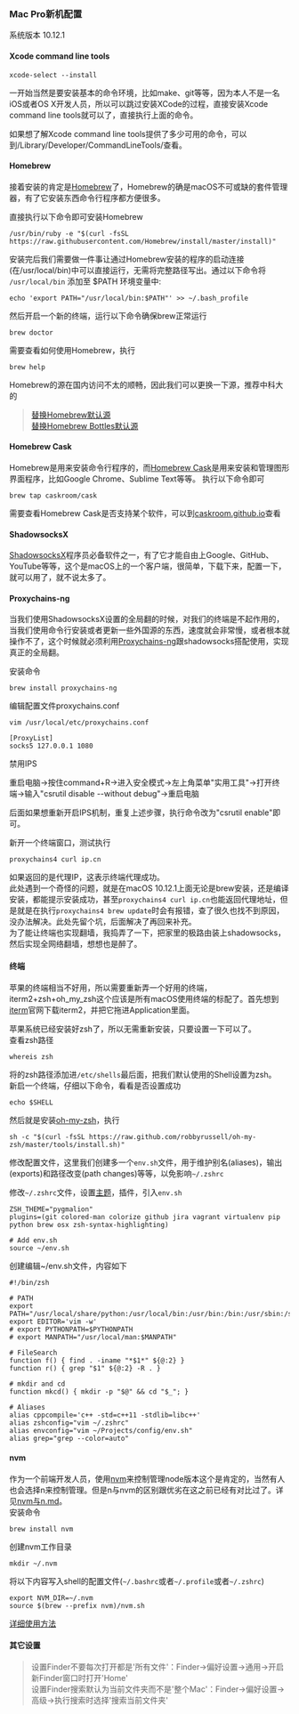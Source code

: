 ### Mac Pro新机配置  

系统版本 10.12.1

#### Xcode command line tools  
```shell
xcode-select --install
```
一开始当然是要安装基本的命令环境，比如make、git等等，因为本人不是一名iOS或者OS X开发人员，所以可以跳过安装XCode的过程，直接安装Xcode command line tools就可以了，直接执行上面的命令。  

如果想了解Xcode command line tools提供了多少可用的命令，可以到/Library/Developer/CommandLineTools/查看。

#### Homebrew
接着安装的肯定是[Homebrew](http://brew.sh/index_zh-cn.html)了，Homebrew的确是macOS不可或缺的套件管理器，有了它安装东西命令行程序都方便很多。

直接执行以下命令即可安装Homebrew

```
/usr/bin/ruby -e "$(curl -fsSL https://raw.githubusercontent.com/Homebrew/install/master/install)"  
```

安装完后我们需要做一件事让通过Homebrew安装的程序的启动连接(在/usr/local/bin)中可以直接运行，无需将完整路径写出。通过以下命令将 `/usr/local/bin` 添加至 $PATH 环境变量中:

```
echo 'export PATH="/usr/local/bin:$PATH"' >> ~/.bash_profile  
```
然后开启一个新的终端，运行以下命令确保brew正常运行

```
brew doctor
```
需要查看如何使用Homebrew，执行

```
brew help
```
Homebrew的源在国内访问不太的顺畅，因此我们可以更换一下源，推荐中科大的
> [替换Homebrew默认源](https://lug.ustc.edu.cn/wiki/mirrors/help/brew.git)  
> [替换Homebrew Bottles默认源](https://lug.ustc.edu.cn/wiki/mirrors/help/homebrew-bottles)

#### Homebrew Cask
Homebrew是用来安装命令行程序的，而[Homebrew Cask](https://caskroom.github.io)是用来安装和管理图形界面程序，比如Google Chrome、Sublime Text等等。
执行以下命令即可

```
brew tap caskroom/cask
```
需要查看Homebrew Cask是否支持某个软件，可以到[caskroom.github.io](https://caskroom.github.io/search)查看

#### ShadowsocksX
[ShadowsocksX](https://github.com/RobertYan/ShadowsocksX)程序员必备软件之一，有了它才能自由上Google、GitHub、YouTube等等，这个是macOS上的一个客户端，很简单，下载下来，配置一下，就可以用了，就不说太多了。

#### Proxychains-ng
当我们使用ShadowsocksX设置的全局翻的时候，对我们的终端是不起作用的，当我们使用命令行安装或者更新一些外国源的东西，速度就会非常慢，或者根本就操作不了，这个时候就必须利用[Proxychains-ng](https://github.com/rofl0r/proxychains-ng)跟shadowsocks搭配使用，实现真正的全局翻。

安装命令

```
brew install proxychains-ng
```

编辑配置文件proxychains.conf

```
vim /usr/local/etc/proxychains.conf 

[ProxyList]  
socks5 127.0.0.1 1080
```

禁用IPS

重启电脑->按住command+R->进入安全模式->左上角菜单"实用工具"->打开终端->输入"csrutil disable --without debug"->重启电脑

后面如果想重新开启IPS机制，重复上述步骤，执行命令改为"csrutil enable"即可。  

新开一个终端窗口，测试执行

```
proxychains4 curl ip.cn  
```

如果返回的是代理IP，这表示终端代理成功。  
此处遇到一个奇怪的问题，就是在macOS 10.12.1上面无论是brew安装，还是编译安装，都能提示安装成功，甚至`proxychains4 curl ip.cn`也能返回代理地址，但是就是在执行`proxychains4 brew update`时会有报错，查了很久也找不到原因，没办法解决。此处先留个坑，后面解决了再回来补充。  
为了能让终端也实现翻墙，我捣弄了一下，把家里的极路由装上shadowsocks，然后实现全网络翻墙，想想也是醉了。

#### 终端
苹果的终端相当不好用，所以需要重新弄一个好用的终端，iterm2+zsh+oh_my_zsh这个应该是所有macOS使用终端的标配了。首先想到[iterm](https://www.iterm2.com/downloads.html)官网下载iterm2，并把它拖进Application里面。

苹果系统已经安装好zsh了，所以无需重新安装，只要设置一下可以了。  
查看zsh路径
```
whereis zsh
```

将的zsh路径添加进`/etc/shells`最后面，把我们默认使用的Shell设置为zsh。  
新启一个终端，仔细以下命令，看看是否设置成功

```
echo $SHELL
```

然后就是安装[oh-my-zsh](http://ohmyz.sh/)，执行

```
sh -c "$(curl -fsSL https://raw.github.com/robbyrussell/oh-my-zsh/master/tools/install.sh)"
```

修改配置文件，这里我们创建多一个`env.sh`文件，用于维护别名(aliases)，输出(exports)和路径改变(path changes)等等，以免影响`~/.zshrc`

修改`~/.zshrc`文件，设置[主题](https://github.com/robbyrussell/oh-my-zsh/wiki/Themes)，插件，引入`env.sh`

```
ZSH_THEME="pygmalion"  
plugins=(git colored-man colorize github jira vagrant virtualenv pip python brew osx zsh-syntax-highlighting)

# Add env.sh  
source ~/env.sh   
```
创建编辑~/env.sh文件，内容如下

```
#!/bin/zsh

# PATH  
export PATH="/usr/local/share/python:/usr/local/bin:/usr/bin:/bin:/usr/sbin:/sbin"  
export EDITOR='vim -w'  
# export PYTHONPATH=$PYTHONPATH  
# export MANPATH="/usr/local/man:$MANPATH"  

# FileSearch  
function f() { find . -iname "*$1*" ${@:2} }  
function r() { grep "$1" ${@:2} -R . }  

# mkdir and cd  
function mkcd() { mkdir -p "$@" && cd "$_"; }

# Aliases  
alias cppcompile='c++ -std=c++11 -stdlib=libc++'  
alias zshconfig="vim ~/.zshrc"  
alias envconfig="vim ~/Projects/config/env.sh"  
alias grep="grep --color=auto"  
```

#### nvm
作为一个前端开发人员，使用[nvm](https://github.com/creationix/nvm)来控制管理node版本这个是肯定的，当然有人也会选择n来控制管理。但是n与nvm的区别跟优劣在这之前已经有对比过了。详见[nvm与n.md](https://github.com/Devil-Cong/Notes/blob/master/%E7%BC%96%E7%A8%8B/nvm%E4%B8%8En.md)。  
安装命令

```
brew install nvm
```
创建nvm工作目录

```
mkdir ~/.nvm
```
将以下内容写入shell的配置文件(`~/.bashrc`或者`~/.profile`或者`~/.zshrc`)

```
export NVM_DIR=~/.nvm
source $(brew --prefix nvm)/nvm.sh
```

[详细使用方法](https://github.com/creationix/nvm#usage)

#### 其它设置
> 设置Finder不要每次打开都是'所有文件'：Finder->偏好设置->通用->开启新Finder窗口时打开'Home'  
> 设置Finder搜索默认为当前文件夹而不是'整个Mac'：Finder->偏好设置->高级->执行搜索时选择'搜索当前文件夹'





